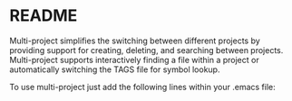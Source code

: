 # README #

Multi-project simplifies the switching between different projects by
providing support for creating, deleting, and searching between projects.
Multi-project supports interactively finding a file within a project or
automatically switching the TAGS file for symbol lookup.

To use multi-project just add the following lines within your
.emacs file: